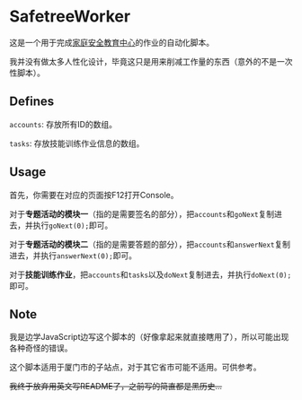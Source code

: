 # SafetreeWorker
这是一个用于完成[家庭安全教育中心](http://xiamen.safetree.com.cn/)的作业的自动化脚本。

我并没有做太多人性化设计，毕竟这只是用来削减工作量的东西（意外的不是一次性脚本）。

## Defines
`accounts`: 存放所有ID的数组。

`tasks`: 存放技能训练作业信息的数组。

## Usage
首先，你需要在对应的页面按F12打开Console。

对于**专题活动的模块一**（指的是需要签名的部分），把`accounts`和`goNext`复制进去，并执行`goNext(0);`即可。

对于**专题活动的模块二**（指的是需要答题的部分），把`accounts`和`answerNext`复制进去，并执行`answerNext(0);`即可。

对于**技能训练作业**，把`accounts`和`tasks`以及`doNext`复制进去，并执行`doNext(0);`即可。

## Note
我是边学JavaScript边写这个脚本的（好像拿起来就直接瞎用了），所以可能出现各种奇怪的错误。

这个脚本适用于厦门市的子站点，对于其它省市可能不适用。可供参考。

<del>我终于放弃用英文写README了，之前写的简直都是黑历史...</del>
